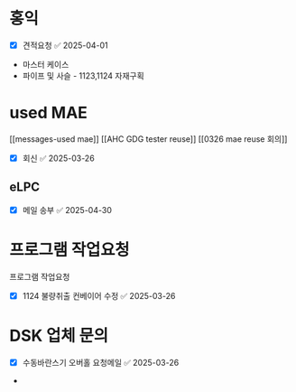 
# 홍익 
- [x] 견적요청 ✅ 2025-04-01
- 마스터 케이스
- 파이프 및 사슬 - 1123,1124 자재구획

# used MAE
[[messages-used mae]]
[[AHC GDG tester reuse]]
[[0326 mae reuse 회의]]
- [x] 회신 ✅ 2025-03-26

## eLPC
- [x] 메일 송부 ✅ 2025-04-30


# 프로그램 작업요청
프로그램 작업요청
- [x] 1124 불량취출 컨베이어 수정 ✅ 2025-03-26



# DSK 업체 문의
- [x] 수동바란스기 오버홀 요청메일 ✅ 2025-03-26
-